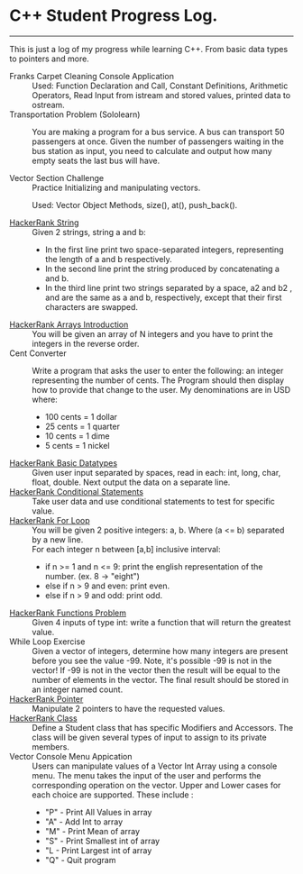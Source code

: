 # C++ Student Progress Log.
<hr/>
<p> 
This is just a log of my progress while learning C++. From basic data types to pointers and more.
</p>
<dl>
    <dt>Franks Carpet Cleaning Console Application</dt>
    <dd>
      Used: Function Declaration and Call, Constant Definitions, Arithmetic Operators, Read Input from istream and stored values, printed data to ostream.
    </dd>
    <dt> Transportation Problem (Sololearn) </dt>
    <dd>
        <p>
            You are making a program for a bus service. A bus can transport 50 passengers at once. Given the number of passengers waiting in the bus station as
            input, you need to calculate and output how many empty seats the last bus will have.
        </p>
    </dd>
    <dt>Vector Section Challenge</dt>
    <dd>
        Practice Initializing and manipulating vectors.
        <p> 
            Used: Vector Object Methods, size(), at(), push_back().
        </p>
    </dd>
    <dt><a href="https://www.hackerrank.com/challenges/c-tutorial-strings/problem">HackerRank String</a></dt>
    <dd>Given 2 strings, string a and b:
        <ul>
            <li> In the first line print two space-separated integers, representing the length of a and b respectively. </li>
            <li> In the second line print the string produced by concatenating a and b. </li>
            <li> In the third line print two strings separated by a space, a2 and b2 , and  are the same as a and b, respectively, 
            except that their first characters are swapped.</li>
        </ul>
    </dd>
    <dt><a href="https://www.hackerrank.com/challenges/arrays-introduction/problem">HackerRank Arrays Introduction</a></dt>
    <dd>You will be given an array of N integers and you have to print the integers in the reverse order.</dd>
    <dt>Cent Converter</dt>
    <dd>
        <p>
        Write a program that asks the user to enter the following: an integer representing the number of cents. The Program should then display how to provide that change to the user. My denominations are in USD where:
            <ul>
                <li> 100 cents = 1 dollar </li>
                <li> 25 cents = 1 quarter </li>
                <li> 10 cents = 1 dime </li>
                <li> 5 cents = 1 nickel </li>
            </ul>
        </p>
    </dd>
    <dt><a href="https://www.hackerrank.com/challenges/c-tutorial-basic-data-types/problem">HackerRank Basic Datatypes</a></dt>
    <dd>
        Given user input separated by spaces, read in each: int, long, char, float, double. Next output the data on a separate line.
    </dd>
    <dt>
        <a href="https://www.hackerrank.com/challenges/c-tutorial-conditional-if-else/problem?h_r=next-challenge&h_v=zen&isFullScreen=false">
            HackerRank Conditional Statements
        </a>
    </dt>
    <dd>
        Take user data and use conditional statements to test for specific value.
    </dd>
    <dt>
        <a href="https://www.hackerrank.com/challenges/c-tutorial-for-loop/problem?h_r%5B%5D%5B%5D=next-challenge&h_r%5B%5D%5B%5D=next-challenge&h_v%5B%5D%5B%5D=zen&h_v%5B%5D%5B%5D=zen&isFullScreen=false"> 
            HackerRank For Loop 
        </a>
    </dt>
    <dd>
        You will be given 2 positive integers: a, b. Where (a <= b) separated by a new line.<br/>
        For each integer n between [a,b] inclusive interval:
        <ul>
            <li> if n >= 1 and n <= 9: print the english representation of the number. (ex. 8 -> "eight") </li>
            <li> else if n > 9 and even: print even. </li>
            <li> else if n > 9 and odd: print odd. </li>
        </ul>
    </dd>
    <dt>
        <a href="https://www.hackerrank.com/challenges/c-tutorial-functions/problem?isFullScreen=false">HackerRank Functions Problem</a>
    </dt>
    <dd>
        Given 4 inputs of type int: write a function that will return the greatest value.
    </dd>
    <dt>While Loop Exercise</dt>
    <dd>
    Given a vector of integers, determine how many integers are present before you see the value -99. Note, it's possible -99 is not in the vector! If -99 is not in the vector then the result will be equal to the number of elements in the vector. The final result should be stored in an integer named count.
</dd>
    <dt>
        <a href="https://www.hackerrank.com/challenges/c-tutorial-pointer/problem?isFullScreen=true">HackerRank Pointer</a>
    </dt>
    <dd>
        Manipulate 2 pointers to have the requested values.
    </dd>
    <dt>
        <a href="https://www.hackerrank.com/challenges/c-tutorial-class/problem?isFullScreen=true">HackerRank Class</a>
    </dt>
    <dd>
        Define a Student class that has specific Modifiers and Accessors. The class will be given several types of input to assign to its private members.
    </dd>
    <dt>
        Vector Console Menu Appication
    </dt>
    <dd>
        Users can manipulate values of a Vector Int Array using a console menu. The menu takes the input of the user and performs the corresponding operation on the vector. Upper and Lower cases for each choice are supported. These include :
        <ul>
            <li> "P" - Print All Values in array </li>
            <li> "A" - Add Int to array </li>
            <li> "M" - Print Mean of array </li>
            <li> "S" - Print Smallest int of array </li>
            <li> "L - Print Largest int of array </li>
            <li> "Q" - Quit program </li>
        </ul>
    </dd>
</dl>
